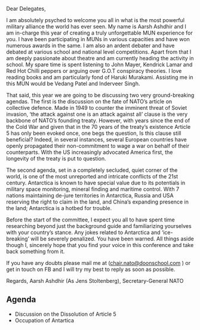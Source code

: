 Dear Delegates,

I am absolutely psyched to welcome you all in what is the most powerful military alliance the world has ever seen. My name is Aarsh Ashdhir and I am in-charge this year of creating a truly unforgettable MUN experience for you. I have been participating in MUNs in various capacities and have won numerous awards in the same. I am also an ardent debater and have debated at various school and national level competitions. Apart from that I am deeply passionate about theatre and am currently heading the activity in school. My spare time is spent listening to John Mayer, Kendrick Lamar and Red Hot Chilli peppers or arguing over G.O.T conspiracy theories. I love reading books and am particularly fond of Haruki Murakami. Assisting me in this MUN would be Vedang Patel and Inderveer Singh.

That said, this year we are going to be discussing two very ground-breaking agendas. The first is the discussion on the fate of NATO’s article on collective defence. Made in 1949 to counter the imminent threat of Soviet invasion, ‘the attack against one is an attack against all’ clause is the very backbone of NATO’s founding treaty. However, with years since the end of the Cold War and given that in the 70 years of the treaty’s existence Article 5 has only been evoked once, one begs the question, Is this clause still beneficial? Indeed, in several instances, several European countries have openly propagated their non-commitment to wage a war on behalf of their counterparts. With the US increasingly advocated America first, the longevity of the treaty is put to question.

The second agenda, set in a completely secluded, quiet corner of the world, is one of the most unreported and intricate conflicts of the 21st century. Antarctica is known to have special value due to its potentials in military space monitoring, mineral finding and maritime control. With 7 nations maintaining de-jure territories in Antarctica, Russia and USA reserving the right to claim in the land, and China’s expanding presence in the land; Antarctica is a hotbed for trouble.

Before the start of the committee, I expect you all to have spent time researching beyond just the background guide and familiarizing yourselves with your country’s stance. Any jokes related to Antarctica and ‘ice-breaking’ will be severely penalized. You have been warned. All things aside though I, sincerely hope that you find your voice in this conference and take back something from it.

If you have any doubts please mail me at (chair.nato@doonschool.com ) or get in touch on FB and I will try my best to reply as soon as possible.

Regards,
Aarsh Ashdhir (As Jens Stoltenberg),
Secretary-General NATO

## Agenda

- Discussion on the Dissolution of Article 5
- Occupation of Antartica
